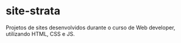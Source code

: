 # site-strata
Projetos de sites desenvolvidos durante o curso de Web developer, utilizando HTML, CSS e JS.
